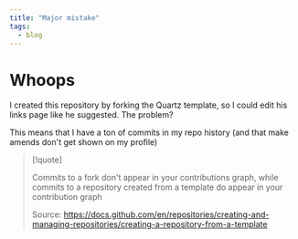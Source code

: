 ```yaml
---
title: "Major mistake"
tags:
  - blog
---
```


# Whoops
I created this repository by forking the Quartz template, so I could edit his links page like he suggested. The problem?

This means that I have a ton of commits in my repo history (and that make amends don't get shown on my profile)

> [!quote]
> 
> Commits to a fork don't appear in your contributions graph, while commits to a repository created from a template do appear in your contribution graph
> 
> Source: https://docs.github.com/en/repositories/creating-and-managing-repositories/creating-a-repository-from-a-template